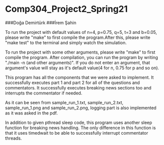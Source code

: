 # Comp304_Project2_Spring21
###Doğa Demirtürk
###İrem Şahin

To run the project with default values of n=4, p=0.75, q=5, t=3 and b=0.05, please write "make" to first compile the program.After this, please write "make test" to the terminal and simply watch the simulation. 

To run the project with some other arguments, please write "make" to first compile the program. After compilation, you can run the program by writing "./main -n (and other arguments)". If you do not enter an argument, that argument's value will stay as it's default value(4 for n, 0.75 for p and so on).

This program has all the components that we were asked to implement. It successfully executes part 1 and part 2 for all of the questions and commentators. It successfully executes breaking news sections too and interrupts the commentator if needed.

As it can be seen from sample_run_1.txt, sample_run_2.txt, sample_run_1.png and sample_run_2.png, logging part is also implemented as it was asked in the pdf.

In addition to given pthread sleep code, this program uses another sleep function for breaking news handling. The only difference in this function is that it uses timedwait to be able to successfully interrupt commentator threads.
